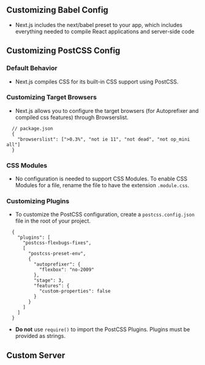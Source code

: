 ## Customizing Babel Config

- Next.js includes the next/babel preset to your app, which includes everything needed to compile React applications and server-side code

## Customizing PostCSS Config

### Default Behavior

- Next.js compiles CSS for its built-in CSS support using PostCSS.

### Customizing Target Browsers

- Next.js allows you to configure the target browsers (for Autoprefixer and compiled css features) through Browserslist.

```
  // package.json
  {
    "browserslist": [">0.3%", "not ie 11", "not dead", "not op_mini all"]
  }
```

### CSS Modules

- No configuration is needed to support CSS Modules. To enable CSS Modules for a file, rename the file to have the extension `.module.css`.

### Customizing Plugins

- To customize the PostCSS configuration, create a `postcss.config.json` file in the root of your project.

```
  {
    "plugins": [
      "postcss-flexbugs-fixes",
      [
        "postcss-preset-env",
        {
          "autoprefixer": {
            "flexbox": "no-2009"
          },
          "stage": 3,
          "features": {
            "custom-properties": false
          }
        }
      ]
    ]
  }
```

- **Do not** use `require()` to import the PostCSS Plugins. Plugins must be provided as strings.

## Custom Server
